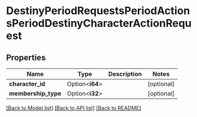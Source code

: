 # DestinyPeriodRequestsPeriodActionsPeriodDestinyCharacterActionRequest

## Properties

Name | Type | Description | Notes
------------ | ------------- | ------------- | -------------
**character_id** | Option<**i64**> |  | [optional]
**membership_type** | Option<**i32**> |  | [optional]

[[Back to Model list]](../README.md#documentation-for-models) [[Back to API list]](../README.md#documentation-for-api-endpoints) [[Back to README]](../README.md)


